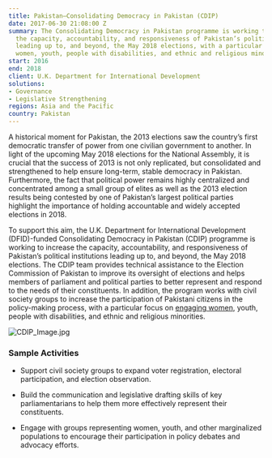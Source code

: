 ```yaml
---
title: Pakistan—Consolidating Democracy in Pakistan (CDIP)
date: 2017-06-30 21:08:00 Z
summary: The Consolidating Democracy in Pakistan programme is working to increase
  the capacity, accountability, and responsiveness of Pakistan’s political institutions
  leading up to, and beyond, the May 2018 elections, with a particular focus on engaging
  women, youth, people with disabilities, and ethnic and religious minorities.
start: 2016
end: 2018
client: U.K. Department for International Development
solutions:
- Governance
- Legislative Strengthening
regions: Asia and the Pacific
country: Pakistan
---
```


A historical moment for Pakistan, the 2013 elections saw the country’s first democratic transfer of power from one civilian government to another. In light of the upcoming May 2018 elections for the National Assembly, it is crucial that the success of 2013 is not only replicated, but consolidated and strengthened to help ensure long-term, stable democracy in Pakistan. Furthermore, the fact that political power remains highly centralized and concentrated among a small group of elites as well as the 2013 election results being contested by one of Pakistan’s largest political parties highlight the importance of holding accountable and widely accepted elections in 2018.

To support this aim, the U.K. Department for International Development (DFID)-funded Consolidating Democracy in Pakistan (CDIP) programme is working to increase the capacity, accountability, and responsiveness of Pakistan’s political institutions leading up to, and beyond, the May 2018 elections. The CDIP team provides technical assistance to the Election Commission of Pakistan to improve its oversight of elections and helps members of parliament and political parties to better represent and respond to the needs of their constituents. In addition, the program works with civil society groups to increase the participation of Pakistani citizens in the policy-making process, with a particular focus on [engaging women](https://tribune.com.pk/story/1585244/1-meeting-calls-simplify-process-get-cnic/), youth, people with disabilities, and ethnic and religious minorities.

![CDIP_Image.jpg](/uploads/CDIP_Image.jpg)

### Sample Activities

* Support civil society groups to expand voter registration, electoral participation, and election observation.

* Build the communication and legislative drafting skills of key parliamentarians to help them more effectively represent their constituents.

* Engage with groups representing women, youth, and other marginalized populations to encourage their participation in policy debates and advocacy efforts.